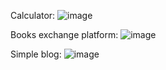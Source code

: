Calculator: ![image](https://github.com/aiailol/my-js-projects/assets/153095983/e4072064-8723-4b2a-aefa-f19846f6921c)



Books exchange platform:    ![image](https://github.com/aiailol/my-js-projects/assets/153095983/86c4181f-6f0d-4c38-8666-a1732af9ff2e)




Simple blog: ![image](https://github.com/aiailol/my-js-projects/assets/153095983/3e88a8dc-7d04-4e7b-bb83-cd1fec16d0dc)
